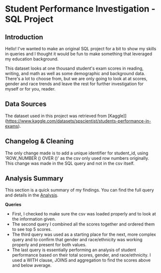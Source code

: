 # Student Performance Investigation - SQL Project
## Introduction
Hello!  I've wanted to make an original SQL project for a bit to show my skills in queries and I thought it would be fun to make something that leveraged my education background. 

This dataset looks at one thousand student's exam scores in reading, writing, and math as well as some demographic and background data.  There's a lot to choose from, but we are only going to look at at scores, gender and race trends and leave the rest for further investigation for myself or for you, reader.

## Data Sources
The dataset used in this project was retrieved from [Kaggle]](https://www.kaggle.com/datasets/spscientist/students-performance-in-exams).

## Changelog & Cleaning
The only change made is to add a unique identifier for student_id, using 'ROW_NUMBER () OVER ()' as the csv only used row numbers originally. This change was made in the SQL query and not in the csv itself.

## Analysis Summary

This section is a quick summary of my findings. You can find the full query and details in the [Analysis](https://github.com/stgordillo/google_data_analytics_case_study/blob/11236e367117afb9e66edc059004f178c51b0eb3/Analysis.md).

**Queries**
* First, I checked to make sure the csv was loaded properly and to look at the information given.
* The second query I combined all the scores together and ordered them to see top 5 scores.
* The third query was used as a starting place for the next, more complex query and to confirm that gender and race/ethnicity was working properly and present for both values. 
* The last query is essentially performing an analysis of student performance based on their total scores, gender, and race/ethnicity.  I used a WITH clause, JOINS and aggregation to find the scores above and below average.
